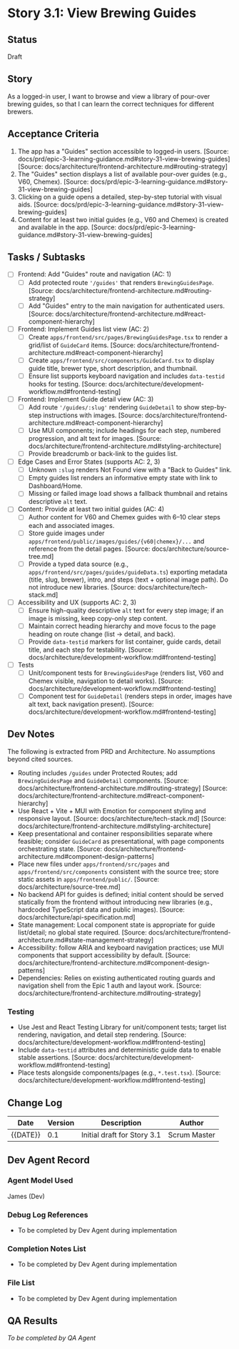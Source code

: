 # Story 3.1: View Brewing Guides

## Status
Draft

## Story
As a logged-in user, I want to browse and view a library of pour-over brewing guides, so that I can learn the correct techniques for different brewers.

## Acceptance Criteria
1. The app has a "Guides" section accessible to logged-in users. [Source: docs/prd/epic-3-learning-guidance.md#story-31-view-brewing-guides] [Source: docs/architecture/frontend-architecture.md#routing-strategy]
2. The "Guides" section displays a list of available pour-over guides (e.g., V60, Chemex). [Source: docs/prd/epic-3-learning-guidance.md#story-31-view-brewing-guides]
3. Clicking on a guide opens a detailed, step-by-step tutorial with visual aids. [Source: docs/prd/epic-3-learning-guidance.md#story-31-view-brewing-guides]
4. Content for at least two initial guides (e.g., V60 and Chemex) is created and available in the app. [Source: docs/prd/epic-3-learning-guidance.md#story-31-view-brewing-guides]

## Tasks / Subtasks
- [ ] Frontend: Add "Guides" route and navigation (AC: 1)
  - [ ] Add protected route `'/guides'` that renders `BrewingGuidesPage`. [Source: docs/architecture/frontend-architecture.md#routing-strategy]
  - [ ] Add "Guides" entry to the main navigation for authenticated users. [Source: docs/architecture/frontend-architecture.md#react-component-hierarchy]
- [ ] Frontend: Implement Guides list view (AC: 2)
  - [ ] Create `apps/frontend/src/pages/BrewingGuidesPage.tsx` to render a grid/list of `GuideCard` items. [Source: docs/architecture/frontend-architecture.md#react-component-hierarchy]
  - [ ] Create `apps/frontend/src/components/GuideCard.tsx` to display guide title, brewer type, short description, and thumbnail.
  - [ ] Ensure list supports keyboard navigation and includes `data-testid` hooks for testing. [Source: docs/architecture/development-workflow.md#frontend-testing]
- [ ] Frontend: Implement Guide detail view (AC: 3)
  - [ ] Add route `'/guides/:slug'` rendering `GuideDetail` to show step-by-step instructions with images. [Source: docs/architecture/frontend-architecture.md#react-component-hierarchy]
  - [ ] Use MUI components; include headings for each step, numbered progression, and alt text for images. [Source: docs/architecture/frontend-architecture.md#styling-architecture]
  - [ ] Provide breadcrumb or back-link to the guides list.
- [ ] Edge Cases and Error States (supports AC: 2, 3)
  - [ ] Unknown `:slug` renders Not Found view with a "Back to Guides" link.
  - [ ] Empty guides list renders an informative empty state with link to Dashboard/Home.
  - [ ] Missing or failed image load shows a fallback thumbnail and retains descriptive `alt` text.
- [ ] Content: Provide at least two initial guides (AC: 4)
  - [ ] Author content for V60 and Chemex guides with 6–10 clear steps each and associated images.
  - [ ] Store guide images under `apps/frontend/public/images/guides/{v60|chemex}/...` and reference from the detail pages. [Source: docs/architecture/source-tree.md]
  - [ ] Provide a typed data source (e.g., `apps/frontend/src/pages/guides/guideData.ts`) exporting metadata (title, slug, brewer), intro, and steps (text + optional image path). Do not introduce new libraries. [Source: docs/architecture/tech-stack.md]
- [ ] Accessibility and UX (supports AC: 2, 3)
  - [ ] Ensure high-quality descriptive `alt` text for every step image; if an image is missing, keep copy-only step content.
  - [ ] Maintain correct heading hierarchy and move focus to the page heading on route change (list → detail, and back).
  - [ ] Provide `data-testid` markers for list container, guide cards, detail title, and each step for testability. [Source: docs/architecture/development-workflow.md#frontend-testing]
- [ ] Tests
  - [ ] Unit/component tests for `BrewingGuidesPage` (renders list, V60 and Chemex visible, navigation to detail works). [Source: docs/architecture/development-workflow.md#frontend-testing]
  - [ ] Component test for `GuideDetail` (renders steps in order, images have alt text, back navigation present). [Source: docs/architecture/development-workflow.md#frontend-testing]

## Dev Notes
The following is extracted from PRD and Architecture. No assumptions beyond cited sources.

- Routing includes `/guides` under Protected Routes; add `BrewingGuidesPage` and `GuideDetail` components. [Source: docs/architecture/frontend-architecture.md#routing-strategy] [Source: docs/architecture/frontend-architecture.md#react-component-hierarchy]
- Use React + Vite + MUI with Emotion for component styling and responsive layout. [Source: docs/architecture/tech-stack.md] [Source: docs/architecture/frontend-architecture.md#styling-architecture]
- Keep presentational and container responsibilities separate where feasible; consider `GuideCard` as presentational, with page components orchestrating state. [Source: docs/architecture/frontend-architecture.md#component-design-patterns]
- Place new files under `apps/frontend/src/pages` and `apps/frontend/src/components` consistent with the source tree; store static assets in `apps/frontend/public/`. [Source: docs/architecture/source-tree.md]
- No backend API for guides is defined; initial content should be served statically from the frontend without introducing new libraries (e.g., hardcoded TypeScript data and public images). [Source: docs/architecture/api-specification.md]
- State management: Local component state is appropriate for guide list/detail; no global state required. [Source: docs/architecture/frontend-architecture.md#state-management-strategy]
- Accessibility: follow ARIA and keyboard navigation practices; use MUI components that support accessibility by default. [Source: docs/architecture/frontend-architecture.md#component-design-patterns]
 - Dependencies: Relies on existing authenticated routing guards and navigation shell from the Epic 1 auth and layout work. [Source: docs/architecture/frontend-architecture.md#routing-strategy]

### Testing
- Use Jest and React Testing Library for unit/component tests; target list rendering, navigation, and detail step rendering. [Source: docs/architecture/development-workflow.md#frontend-testing]
- Include `data-testid` attributes and deterministic guide data to enable stable assertions. [Source: docs/architecture/development-workflow.md#frontend-testing]
- Place tests alongside components/pages (e.g., `*.test.tsx`). [Source: docs/architecture/development-workflow.md#frontend-testing]

## Change Log
| Date | Version | Description | Author |
| ---- | ------- | ----------- | ------ |
| {{DATE}} | 0.1 | Initial draft for Story 3.1 | Scrum Master |

## Dev Agent Record
### Agent Model Used
James (Dev)

### Debug Log References
- To be completed by Dev Agent during implementation

### Completion Notes List
- To be completed by Dev Agent during implementation

### File List
- To be completed by Dev Agent during implementation

## QA Results
_To be completed by QA Agent_
